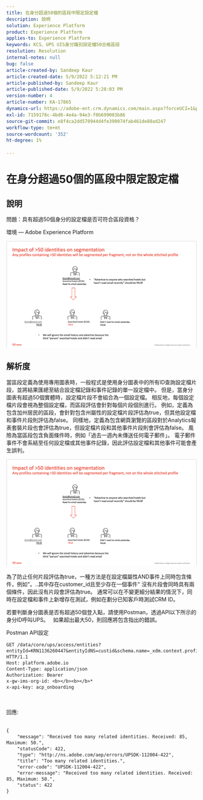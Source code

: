 ```yaml
---
title: 在身分超過50個的區段中限定設定檔
description: 說明
solution: Experience Platform
product: Experience Platform
applies-to: Experience Platform
keywords: KCS、UPS UIS身分識別設定檔50合格區段
resolution: Resolution
internal-notes: null
bug: false
article-created-by: Sandeep Kaur
article-created-date: 5/9/2022 5:12:21 PM
article-published-by: Sandeep Kaur
article-published-date: 5/9/2022 5:28:03 PM
version-number: 4
article-number: KA-17865
dynamics-url: https://adobe-ent.crm.dynamics.com/main.aspx?forceUCI=1&pagetype=entityrecord&etn=knowledgearticle&id=28d49c2a-bbcf-ec11-a7b5-00224809c27a
exl-id: 7159178c-4bd6-4e4a-94e3-f0b699003b86
source-git-commit: e8f4ca2dd578944d4fe399074fab461de88ad247
workflow-type: tm+mt
source-wordcount: '352'
ht-degree: 1%

---
```


# 在身分超過50個的區段中限定設定檔

## 說明


問題：具有超過50個身分的設定檔是否可符合區段資格？

環境 — Adobe Experience Platform



![](assets/___2ed49c2a-bbcf-ec11-a7b5-00224809c27a___.png)






## 解析度


當區段定義為使用專用圖表時，一般程式是使用身分圖表中的所有ID查詢設定檔片段，並將結果匯總至結合設定檔記錄和事件記錄的單一設定檔中。 但是，當身分圖表有超過50個實體時，設定檔片段不會組合為一個設定檔。 相反地，每個設定檔片段會視為整個設定檔，而區段評估會針對每個片段個別進行。 例如，定義為包含加州居民的區段，會針對包含州屬性的設定檔片段評估為true，但其他設定檔和事件片段則評估為false。 同樣地，定義為包含網頁瀏覽的區段對於Analytics報表套裝片段也會評估為true，但設定檔片段和其他事件片段則會評估為false。 風險為當區段包含負面條件時，例如「過去一週內未傳送任何電子郵件」。 電子郵件事件不會系結至任何設定檔或其他事件記錄，因此評估設定檔和其他事件可能會產生誤判。

![](assets/6d02b7b2-cf7f-ec11-8d21-0022480aa950.png)

為了防止任何片段評估為true，一種方法是在設定檔屬性AND事件上同時包含條件，例如&quot;。..其中存在customer_id且至少存在一個事件&quot; 沒有片段會同時具有兩個條件，因此沒有片段會評估為true。 通常可以在不變更細分結果的情況下，同時在設定檔和事件上新增存在測試，例如在劃分已知客戶時測試CRM ID。

若要判斷身分圖表是否有超過50個登入點，請使用Postman，透過API以下所示的身分ID呼叫UPS。   如果超出最大50，則回應將包含指出的錯誤。

Postman API設定


```
GET /data/core/ups/access/entities?entityId=KRN1136260447&entityIdNS=custid&schema.name=_xdm.context.profile HTTP/1.1
Host: platform.adobe.io
Content-Type: application/json
Authorization: Bearer 
x-gw-ims-org-id: <b></b><b></b>*
x-api-key: acp_onboarding
```

<br><br>回應:<br><br>

```
{
    "message": "Received too many related identities. Received: 85, Maximum: 50.",
    "statusCode": 422,
    "type": "http://ns.adobe.com/aep/errors/UPSDK-112004-422",
    "title": "Too many related identities.",
    "error-code": "UPSDK-112004-422",
    "error-message": "Received too many related identities. Received: 85, Maximum: 50.",
    "status": 422
}
```
